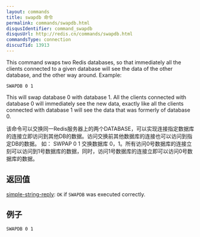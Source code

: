 ```yaml
---
layout: commands
title: swapdb 命令
permalink: commands/swapdb.html
disqusIdentifier: command_swapdb
disqusUrl: http://redis.cn/commands/swapdb.html
commandsType: connection
discuzTid: 13913
---
```


This command swaps two Redis databases, so that immediately all the
clients connected to a given database will see the data of the other database, and
the other way around. Example:

    SWAPDB 0 1

This will swap database 0 with database 1. All the clients connected with database 0 will immediately see the new data, exactly like all the clients connected with database 1 will see the data that was formerly of database 0.

该命令可以交换同一Redis服务器上的两个DATABASE，可以实现连接指定数据库的连接立即访问到其他DB的数据。访问交换前其他数据库的连接也可以访问到指定DB的数据。
如：
	SWPAP 0 1
交换数据库 0，1。所有访问0号数据库的连接立刻可以访问到1号数据库的数据，同时，访问1号数据库的连接立即可以访问0号数据库的数据。


## 返回值

[simple-string-reply](/topics/protocol.html#simple-string-reply): `OK` if `SWAPDB` was executed correctly.

## 例子

```
SWAPDB 0 1
```
